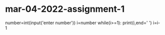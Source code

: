# mar-04-2022-assignment-1
number=int(input('enter number'))
i=number
while(i>=1):
        print(i,end=' ')
        i=i-1
